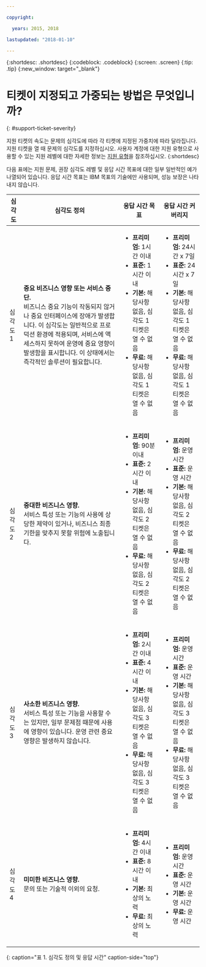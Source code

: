 ```yaml
---

copyright:

  years: 2015, 2018

lastupdated: "2018-01-10"

---
```


{:shortdesc: .shortdesc}
{:codeblock: .codeblock}
{:screen: .screen}
{:tip: .tip}
{:new_window: target="_blank"}


# 티켓이 지정되고 가중되는 방법은 무엇입니까?
{: #support-ticket-severity}

지원 티켓의 속도는 문제의 심각도에 따라 각 티켓에 지정된 가중치에 따라 달라집니다. 지원 티켓을 열 때 문제의 심각도를 지정하십시오. 사용자 계정에 대한 지원 유형으로 사용할 수 있는 지원 레벨에 대한 자세한 정보는 [지원 유형](/docs/get-support/getstarttssup.html#typesofsupport)을 참조하십시오.
{:shortdesc}

다음 표에는 지원 문제, 권장 심각도 레벨 및 응답 시간 목표에 대한 일부 일반적인 예가 나열되어 있습니다. 응답 시간 목표는 IBM 목표의 기술에만 사용되며, 성능 보장은 나타내지 않습니다.

심각도 | 심각도 정의 | 응답 시간 목표 | 응답 시간 커버리지
------|-------- | --- | --- |
심각도 1 | <strong>중요 비즈니스 영향 또는 서비스 중단.</strong> <br> 비즈니스 중요 기능이 작동되지 않거나 중요 인터페이스에 장애가 발생합니다. 이 심각도는 일반적으로 프로덕션 환경에 적용되며, 서비스에 액세스하지 못하여 운영에 중요 영향이 발생함을 표시합니다.  이 상태에서는 즉각적인 솔루션이 필요합니다. | <ul><li><strong>프리미엄:</strong> 1시간 이내</li><li><strong>표준:</strong> 1시간 이내</li><li><strong>기본:</strong> 해당사항 없음, 심각도 1 티켓은 열 수 없음</li><li><strong>무료:</strong> 해당사항 없음, 심각도 1 티켓은 열 수 없음</li></ul> | <ul><li><strong>프리미엄:</strong> 24시간 x 7일</li><li><strong>표준:</strong> 24시간 x 7일</li><li><strong>기본:</strong> 해당사항 없음, 심각도 1 티켓은 열 수 없음</li><li><strong>무료:</strong> 해당사항 없음, 심각도 1 티켓은 열 수 없음</li></ul> 			   
심각도 2 | <strong>중대한 비즈니스 영향.</strong> <br> 서비스 특성 또는 기능의 사용에 상당한 제약이 있거나, 비즈니스 최종 기한을 맞추지 못할 위험에 노출됩니다. | <ul><li><strong>프리미엄:</strong> 90분 이내 </li><li><strong>표준:</strong> 2시간 이내</li><li><strong>기본:</strong> 해당사항 없음, 심각도 2 티켓은 열 수 없음</li><li><strong>무료:</strong> 해당사항 없음, 심각도 2 티켓은 열 수 없음</li></ul> | <ul><li><strong>프리미엄:</strong> 운영 시간 </li><li><strong>표준:</strong> 운영 시간 </li><li><strong>기본:</strong> 해당사항 없음, 심각도 2 티켓은 열 수 없음</li><li><strong>무료:</strong> 해당사항 없음, 심각도 2 티켓은 열 수 없음</li></ul>
심각도 3 | <strong>사소한 비즈니스 영향.</strong> <br> 서비스 특성 또는 기능을 사용할 수는 있지만, 일부 문제점 때문에 사용에 영향이 있습니다. 운영 관련 중요 영향은 발생하지 않습니다. | <ul><li><strong>프리미엄:</strong> 2시간 이내</li><li><strong>표준:</strong> 4시간 이내</li><li><strong>기본:</strong> 해당사항 없음, 심각도 3 티켓은 열 수 없음</li><li><strong>무료:</strong> 해당사항 없음, 심각도 3 티켓은 열 수 없음</li></ul> | <ul><li><strong>프리미엄:</strong> 운영 시간 </li><li><strong>표준:</strong> 운영 시간 </li><li><strong>기본:</strong> 해당사항 없음, 심각도 3 티켓은 열 수 없음</li><li><strong>무료:</strong> 해당사항 없음, 심각도 3 티켓은 열 수 없음</li></ul>
심각도 4 | <strong>미미한 비즈니스 영향.</strong> <br> 문의 또는 기술적 이외의 요청. | <ul><li><strong>프리미엄:</strong> 4시간 이내</li><li><strong>표준:</strong> 8시간 이내</li><li><strong>기본:</strong> 최상의 노력 </li><li><strong>무료:</strong> 최상의 노력</li></ul> | <ul><li><strong>프리미엄:</strong> 운영 시간 </li><li><strong>표준:</strong> 운영 시간 </li><li><strong>기본:</strong> 운영 시간 </li><li><strong>무료:</strong> 운영 시간 </li></ul>
{: caption="표 1. 심각도 정의 및 응답 시간" caption-side="top"}
